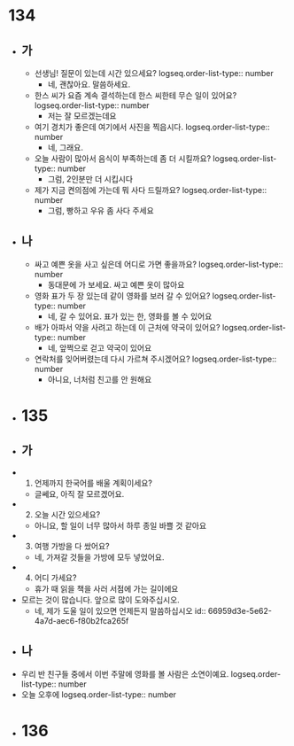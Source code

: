 # 134
- ## 가
	- 선생님! 질문이 있는데 시간 있으세요? 
	  logseq.order-list-type:: number
		- 네, 괜찮아요. 말씀하세요.
	- 한스 씨가 요즘 계속 결석하는데 한스 씨한테 무슨 일이 있어요?
	  logseq.order-list-type:: number
		- 저는 잘 모르겠는데요
	- 여기 경치가 좋은데 여기에서 사진을 찍읍시다.
	  logseq.order-list-type:: number
		- 네, 그래요.
	- 오늘 사람이 많아서 음식이 부족하는데 좀 더 시킬까요?
	  logseq.order-list-type:: number
		- 그럼, 2인분만 더 시킵시다
	- 제가 지금 켠의점에 가는데 뭐 사다 드릴까요?
	  logseq.order-list-type:: number
		- 그럼, 빵하고 우유 좀 사다 주세요
- ## 나
	- 싸고 예쁜 옷을 사고 싶은데 어디로 가면 좋을까요?
	  logseq.order-list-type:: number
		- 동대문에 가 보세요. 싸고 예쁜 옷이 많아요
	- 영화 표가 두 장 있는데 같이 영화를 보러 갈 수 있어요?
	  logseq.order-list-type:: number
		- 네, 갈 수 있어요. 표가 있는 한, 영화를 볼 수 있어요
	- 배가 아파서 약을 사려고 하는데 이 근처에 약국이 있어요?
	  logseq.order-list-type:: number
		- 네, 앞쩍으로 걷고 약국이 있어요
	- 연락처를 잊어버렸는데 다시 가르쳐 주시겠어요?
	  logseq.order-list-type:: number
		- 아니요, 너처럼 친고를 안 원해요
- # 135
- ## 가
- 1. 언제까지 한국어를 배울 계획이세요?
	- 글쎄요, 아직 잘 모르겠어요.
- 2. 오늘 시간 있으세요?
	- 아니요, 할 일이 너무 많아서 하루 종일 바쁠 것 같아요
- 3. 여행 가방을 다 쌌어요?
	- 네, 가져갈 것들을 가방에 모두 넣었어요.
- 4. 어디 가세요?
	- 휴가 때 읽을 책을 사러 서점에 가는 길이에요
- 모르는 것이 많습니다. 앞으로 많이 도와주십시오.
	- 네, 제가 도울 일이 있으면 언제든지 말씀하십시오
	  id:: 66959d3e-5e62-4a7d-aec6-f80b2fca265f
- ## 나
- 우리 반 친구들 중에서 이번 주말에 영화를 볼 사람은 소연이예요.
  logseq.order-list-type:: number
- 오늘 오후에
  logseq.order-list-type:: number
- # 136
